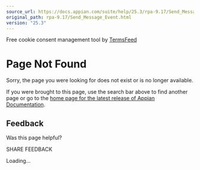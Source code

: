 ```yaml
---
source_url: https://docs.appian.com/suite/help/25.3/rpa-9.17/Send_Message_Event.html
original_path: rpa-9.17/Send_Message_Event.html
version: "25.3"
---
```


Free cookie consent management tool by [TermsFeed](https://www.termsfeed.com/)

# Page Not Found

Sorry, the page you were looking for does not exist or is no longer available.

If you were brought to this page, use the search bar above to find another page or go to the [home page for the latest release of Appian Documentation](https://docs.appian.com/suite/help/latest/).

## Feedback

Was this page helpful?

SHARE FEEDBACK

Loading...